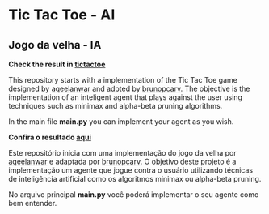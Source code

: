 Tic Tac Toe - AI
==============
Jogo da velha - IA
------------------


**Check the result in [tictactoe](https://brunopcarv.github.io/tictactoe/)**


This repository starts with a implementation of the Tic Tac Toe game designed by [aqeelanwar](http://github.com/aqeelanwar)
and adpted by [brunopcarv](http://github.com/brunopcarv).
The objective is the implementation of an inteligent agent that plays against the user using
techniques such as minimax and alpha-beta pruning algorithms.

In the main file **main.py** you can implement your agent as you wish.



**Confira o resultado [aqui](https://brunopcarv.github.io/tictactoe/)**

Este repositório inicia com uma implementação do jogo da velha por [aqeelanwar](http://github.com/aqeelanwar)
e adaptada por [brunopcarv](http://github.com/brunopcarv).
O objetivo deste projeto é a implementação um agente que jogue contra o usuário utilizando
técnicas de inteligência artificial como os algoritmos minimax ou alpha-beta pruning.

No arquivo principal **main.py** você poderá implementar o seu agente como bem entender.

